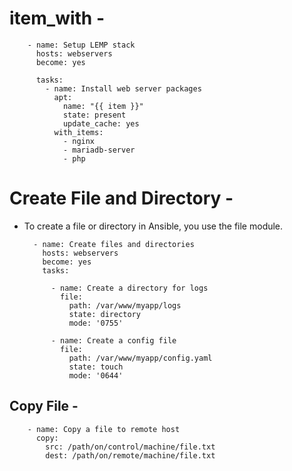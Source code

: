 # item_with -

        - name: Setup LEMP stack
          hosts: webservers
          become: yes
        
          tasks:
            - name: Install web server packages
              apt:
                name: "{{ item }}"
                state: present
                update_cache: yes
              with_items:
                - nginx
                - mariadb-server
                - php


# Create File and Directory -
- To create a file or directory in Ansible, you use the file module.

        - name: Create files and directories
          hosts: webservers
          become: yes
          tasks:
        
            - name: Create a directory for logs
              file:
                path: /var/www/myapp/logs
                state: directory
                mode: '0755'
        
            - name: Create a config file
              file:
                path: /var/www/myapp/config.yaml
                state: touch
                mode: '0644'

## Copy File -

        - name: Copy a file to remote host
          copy:
            src: /path/on/control/machine/file.txt
            dest: /path/on/remote/machine/file.txt
          

